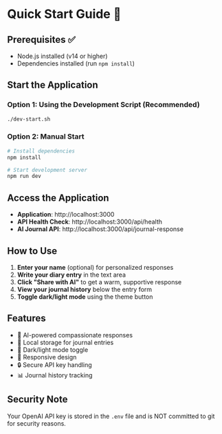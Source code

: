 # Quick Start Guide 🚀

## Prerequisites ✅
- Node.js installed (v14 or higher)
- Dependencies installed (run `npm install`)

## Start the Application

### Option 1: Using the Development Script (Recommended)
```bash
./dev-start.sh
```

### Option 2: Manual Start
```bash
# Install dependencies
npm install

# Start development server
npm run dev
```

## Access the Application
- **Application**: http://localhost:3000
- **API Health Check**: http://localhost:3000/api/health
- **AI Journal API**: http://localhost:3000/api/journal-response

## How to Use
1. **Enter your name** (optional) for personalized responses
2. **Write your diary entry** in the text area
3. **Click "Share with AI"** to get a warm, supportive response
4. **View your journal history** below the entry form
5. **Toggle dark/light mode** using the theme button

## Features
- 🤖 AI-powered compassionate responses
- 📝 Local storage for journal entries
- 🌙 Dark/light mode toggle
- 📱 Responsive design
- 🔒 Secure API key handling
- 📊 Journal history tracking

## Security Note
Your OpenAI API key is stored in the `.env` file and is NOT committed to git for security reasons.